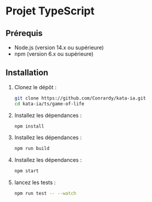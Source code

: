 # Projet TypeScript

## Prérequis

- Node.js (version 14.x ou supérieure)
- npm (version 6.x ou supérieure)

## Installation

1. Clonez le dépôt :

    ```bash
    git clone https://github.com/Conrardy/kata-ia.git
    cd kata-ia/ts/game-of-life
    ```

2. Installez les dépendances :

    ```bash
    npm install
    ```

3. Installez les dépendances :

    ```bash
    npm run build
    ```

4. Installez les dépendances :

    ```bash
    npm start
    ```

5. lancez les tests :

    ``` bash
    npm run test -- --watch
    ```
